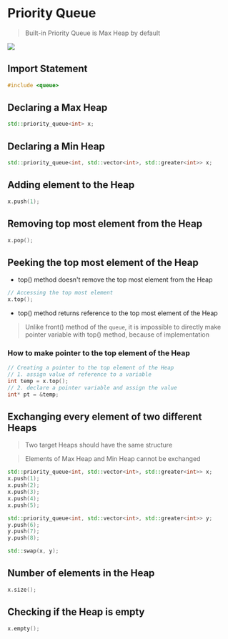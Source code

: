 # Priority Queue
> Built-in Priority Queue is Max Heap by default

<img src="https://upload.wikimedia.org/wikipedia/commons/thumb/c/c4/Max-Heap-new.svg/800px-Max-Heap-new.svg.png">

## Import Statement
```cpp
#include <queue>
```

## Declaring a Max Heap
```cpp
std::priority_queue<int> x;
```

## Declaring a Min Heap
```cpp
std::priority_queue<int, std::vector<int>, std::greater<int>> x;
```

## Adding element to the Heap
```cpp
x.push(1);
```

## Removing top most element from the Heap
```cpp
x.pop();
```

## Peeking the top most element of the Heap
- top() method doesn't remove the top most element from the Heap

```cpp
// Accessing the top most element
x.top();
```

- top() method returns reference to the top most element of the Heap
> Unlike front() method of the `queue`, it is impossible to directly make pointer variable with top() method, because of implementation

### How to make pointer to the top element of the Heap
```cpp
// Creating a pointer to the top element of the Heap
// 1. assign value of reference to a variable
int temp = x.top();
// 2. declare a pointer variable and assign the value
int* pt = &temp;
```

## Exchanging every element of two different Heaps
> Two target Heaps should have the same structure

> Elements of Max Heap and Min Heap cannot be exchanged

```cpp
std::priority_queue<int, std::vector<int>, std::greater<int>> x;
x.push(1);
x.push(2);
x.push(3);
x.push(4);
x.push(5);

std::priority_queue<int, std::vector<int>, std::greater<int>> y;
y.push(6);
y.push(7);
y.push(8);

std::swap(x, y);
```

## Number of elements in the Heap
```cpp
x.size();
```

## Checking if the Heap is empty
```cpp
x.empty();
```